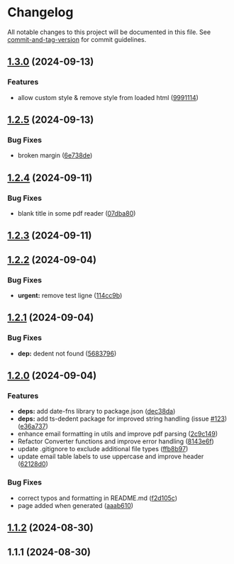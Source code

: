 # Changelog

All notable changes to this project will be documented in this file. See [commit-and-tag-version](https://github.com/absolute-version/commit-and-tag-version) for commit guidelines.

## [1.3.0](https://github.com/Mara-Li/Archivette/compare/v1.2.5...v1.3.0) (2024-09-13)


### Features

* allow custom style & remove style from loaded html ([9991114](https://github.com/Mara-Li/Archivette/commit/9991114d1d707bf2b52a2c55d9eda2e0a81accb3))

## [1.2.5](https://github.com/Mara-Li/Archivette/compare/v1.2.4...v1.2.5) (2024-09-13)


### Bug Fixes

* broken margin ([6e738de](https://github.com/Mara-Li/Archivette/commit/6e738de2ca2bc13c171d6bc39953cc3f992b7010))

## [1.2.4](https://github.com/Mara-Li/Archivette/compare/v1.2.3...v1.2.4) (2024-09-11)


### Bug Fixes

* blank title in some pdf reader ([07dba80](https://github.com/Mara-Li/Archivette/commit/07dba80f6c29213bdbdd6f25ac8324dd2ae38f9a))

## [1.2.3](https://github.com/Mara-Li/Archivette/compare/v1.2.2...v1.2.3) (2024-09-11)

## [1.2.2](https://github.com/Mara-Li/Archivette/compare/v1.2.1...v1.2.2) (2024-09-04)


### Bug Fixes

* **urgent:** remove test ligne ([114cc9b](https://github.com/Mara-Li/Archivette/commit/114cc9bf596358ae2bda6e5b862f7bddbf1498be))

## [1.2.1](https://github.com/Mara-Li/Archivette/compare/v1.2.0...v1.2.1) (2024-09-04)


### Bug Fixes

* **dep:** dedent not found ([5683796](https://github.com/Mara-Li/Archivette/commit/5683796510e262a957f8985d750f742a8ff771d5))

## [1.2.0](https://github.com/Mara-Li/Archivette/compare/v1.1.2...v1.2.0) (2024-09-04)


### Features

* **deps:** add date-fns library to package.json ([dec38da](https://github.com/Mara-Li/Archivette/commit/dec38da3145a51c588fa72414dfad2241427ab75))
* **deps:** add ts-dedent package for improved string handling (issue [#123](https://github.com/Mara-Li/Archivette/issues/123)) ([e36a737](https://github.com/Mara-Li/Archivette/commit/e36a7376ae120318df1eada7a541d9052a0e7145))
* enhance email formatting in utils and improve pdf parsing ([2c9c149](https://github.com/Mara-Li/Archivette/commit/2c9c1493b5bb0e2bceedbb123ff4fcb2aeee58bf))
* Refactor Converter functions and improve error handling ([8143e6f](https://github.com/Mara-Li/Archivette/commit/8143e6f789b98e571d7a8ddd62e5437ceb7c314b))
* update .gitignore to exclude additional file types ([ffb8b97](https://github.com/Mara-Li/Archivette/commit/ffb8b9717db89f4a3469c1cffd98f78f3697044b))
* update email table labels to use uppercase and improve header ([62128d0](https://github.com/Mara-Li/Archivette/commit/62128d0987efaf4d39771b5e36e5afd96a642412))


### Bug Fixes

* correct typos and formatting in README.md ([f2d105c](https://github.com/Mara-Li/Archivette/commit/f2d105c5a6b2a95209e2f3d08f5f4951f36f913e))
* page added when generated ([aaab610](https://github.com/Mara-Li/Archivette/commit/aaab610757cfb0ea11469be24796cb0fcc1228d6))

## [1.1.2](https://github.com/Mara-Li/Archivette/compare/v1.1.1...v1.1.2) (2024-08-30)

## 1.1.1 (2024-08-30)
